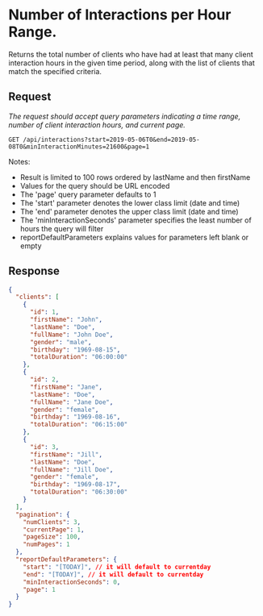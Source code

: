 # Number of Interactions per Hour Range.

Returns the total number of clients who have had at least that many client interaction hours in the given time period, along with the list of clients that match the specified criteria.

## Request

_The request should accept query parameters indicating a time range, number of client interaction hours, and current page._

```http
GET /api/interactions?start=2019-05-06T0&end=2019-05-08T0&minInteractionMinutes=21600&page=1
```

Notes:

- Result is limited to 100 rows ordered by lastName and then firstName
- Values for the query should be URL encoded
- The 'page' query parameter defaults to 1
- The 'start' parameter denotes the lower class limit (date and time)
- The 'end' parameter denotes the upper class limit (date and time)
- The 'minInteractionSeconds' parameter specifies the least number of hours the query will filter
- reportDefaultParameters explains values for parameters left blank or empty

## Response

```json
{
  "clients": [
    {
      "id": 1,
      "firstName": "John",
      "lastName": "Doe",
      "fullName": "John Doe",
      "gender": "male",
      "birthday": "1969-08-15",
      "totalDuration": "06:00:00"
    },
    {
      "id": 2,
      "firstName": "Jane",
      "lastName": "Doe",
      "fullName": "Jane Doe",
      "gender": "female",
      "birthday": "1969-08-16",
      "totalDuration": "06:15:00"
    },
    {
      "id": 3,
      "firstName": "Jill",
      "lastName": "Doe",
      "fullName": "Jill Doe",
      "gender": "female",
      "birthday": "1969-08-17",
      "totalDuration": "06:30:00"
    }
  ],
  "pagination": {
    "numClients": 3,
    "currentPage": 1,
    "pageSize": 100,
    "numPages": 1
  },
  "reportDefaultParameters": {
    "start": "[TODAY]", // it will default to currentday
    "end": "[TODAY]", // it will default to currentday
    "minInteractionSeconds": 0,
    "page": 1
  }
}
```
